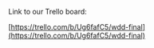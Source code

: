 
Link to our Trello board:

[https://trello.com/b/Ug6fafC5/wdd-final](https://trello.com/b/Ug6fafC5/wdd-final)